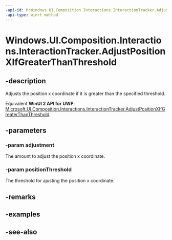 ```yaml
---
-api-id: M:Windows.UI.Composition.Interactions.InteractionTracker.AdjustPositionXIfGreaterThanThreshold(System.Single,System.Single)
-api-type: winrt method
---
```


<!-- Method syntax
public void AdjustPositionXIfGreaterThanThreshold(System.Single adjustment, System.Single positionThreshold)
-->

# Windows.UI.Composition.Interactions.InteractionTracker.AdjustPositionXIfGreaterThanThreshold

## -description
Adjusts the position x coordinate if it is greater than the specified threshold.

Equivalent **WinUI 2 API for UWP**: [Microsoft.UI.Composition.Interactions.InteractionTracker.AdjustPositionXIfGreaterThanThreshold](/windows/winui/api/microsoft.ui.composition.interactions.interactiontracker.adjustpositionxifgreaterthanthreshold).

## -parameters
### -param adjustment
The amount to adjust the position x coordinate.

### -param positionThreshold
The threshold for ajusting the position x coordinate.

## -remarks

## -examples

## -see-also
